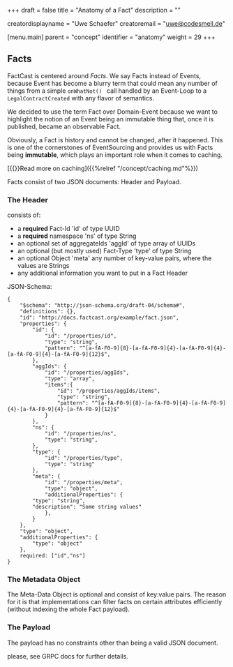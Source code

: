 +++
draft = false
title = "Anatomy of a Fact"
description = ""

creatordisplayname = "Uwe Schaefer"
creatoremail = "uwe@codesmell.de"

[menu.main]
parent = "concept"
identifier = "anatomy"
weight = 29
+++

## Facts

FactCast is centered around *Facts*. We say Facts instead of Events, because Event has become a blurry term that could mean any number of things from a simple ```onWhatNot() ``` call handled by an Event-Loop to a ```LegalContractCreated``` with any flavor of semantics.

We decided to use the term Fact over Domain-Event because we want to highlight the notion of an Event being an immutable thing that, once it is published, became an observable Fact. 

Obviously, a Fact is history and cannot be changed, after it happened. This is one of the cornerstones of EventSourcing and provides us with Facts being **immutable**, which plays an important role when it comes to caching.

[{{<icon name="circle-arrow-right" size="small">}}Read more on caching]({{%relref "/concept/caching.md"%}})

Facts consist of two JSON documents: Header and Payload.

### The Header

consists of:

* a **required** Fact-Id 'id' of type UUID
* a **required** namespace 'ns' of type String
* an optional set of aggregateIds 'aggId' of type array of UUIDs
* an optional (but mostly used) Fact-Type 'type' of type String
* an optional Object 'meta' any number of key-value pairs, where the values are Strings
* any additional information you want to put in a Fact Header


JSON-Schema:

```jsonSchema
{
    "$schema": "http://json-schema.org/draft-04/schema#",
    "definitions": {},
    "id": "http://docs.factcast.org/example/fact.json",
    "properties": {
        "id": {
            "id": "/properties/id",
            "type": "string",
            "pattern": "^[a-fA-F0-9]{8}-[a-fA-F0-9]{4}-[a-fA-F0-9]{4}-[a-fA-F0-9]{4}-[a-fA-F0-9]{12}$",
        },
        "aggIds": {
            "id": "/properties/aggIds",
            "type": "array",
            "items":{
            	"id": "/properties/aggIds/items",
            	"type": "string",
                "pattern": "^[a-fA-F0-9]{8}-[a-fA-F0-9]{4}-[a-fA-F0-9]{4}-[a-fA-F0-9]{4}-[a-fA-F0-9]{12}$"
            }
        },
        "ns": {
            "id": "/properties/ns",
            "type": "string",
        },
        "type": {
            "id": "/properties/type",
            "type": "string"
        },
        "meta": {
            "id": "/properties/meta",
            "type": "object",
            "additionalProperties": {
		"type": "string",
		"description": "Some string values"
            },
        }
    },
    "type": "object",
    "additionalProperties": {
        "type": "object"
    },
    required: ["id","ns"]
}
```

### The Metadata Object

The Meta-Data Object is optional and consist of key:value pairs. The reason for it is that implementations can filter facts on certain attributes efficiently (without indexing the whole Fact payload).
  

### The Payload

The payload has no constraints other than being a valid JSON document.

please, see GRPC docs for further details.
